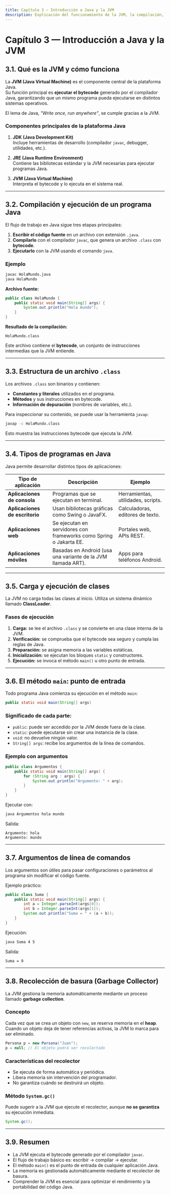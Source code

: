 ```yaml
---
title: Capítulo 3 — Introducción a Java y la JVM
description: Explicación del funcionamiento de la JVM, la compilación, el bytecode y el ciclo de ejecución de programas Java.
---
```


# Capítulo 3 — Introducción a Java y la JVM

## 3.1. Qué es la JVM y cómo funciona

La **JVM (Java Virtual Machine)** es el componente central de la plataforma Java.  
Su función principal es **ejecutar el bytecode** generado por el compilador Java, garantizando que un mismo programa pueda ejecutarse en distintos sistemas operativos.

El lema de Java, *"Write once, run anywhere"*, se cumple gracias a la JVM.

### Componentes principales de la plataforma Java

1. **JDK (Java Development Kit)**  
   Incluye herramientas de desarrollo (compilador `javac`, debugger, utilidades, etc.).

2. **JRE (Java Runtime Environment)**  
   Contiene las bibliotecas estándar y la JVM necesarias para ejecutar programas Java.

3. **JVM (Java Virtual Machine)**  
   Interpreta el bytecode y lo ejecuta en el sistema real.

---

## 3.2. Compilación y ejecución de un programa Java

El flujo de trabajo en Java sigue tres etapas principales:

1. **Escribir el código fuente** en un archivo con extensión `.java`.  
2. **Compilarlo** con el compilador `javac`, que genera un archivo `.class` con **bytecode**.  
3. **Ejecutarlo** con la JVM usando el comando `java`.

### Ejemplo

```bash
javac HolaMundo.java
java HolaMundo
```

**Archivo fuente:**
```java
public class HolaMundo {
    public static void main(String[] args) {
        System.out.println("Hola mundo");
    }
}
```

**Resultado de la compilación:**
```
HolaMundo.class
```

Este archivo contiene el **bytecode**, un conjunto de instrucciones intermedias que la JVM entiende.

---

## 3.3. Estructura de un archivo `.class`

Los archivos `.class` son binarios y contienen:

- **Constantes y literales** utilizados en el programa.
- **Métodos** y sus instrucciones en bytecode.
- **Información de depuración** (nombres de variables, etc.).

Para inspeccionar su contenido, se puede usar la herramienta `javap`:

```bash
javap -c HolaMundo.class
```

Esto muestra las instrucciones bytecode que ejecuta la JVM.

---

## 3.4. Tipos de programas en Java

Java permite desarrollar distintos tipos de aplicaciones:

| Tipo de aplicación | Descripción | Ejemplo |
|--------------------|-------------|----------|
| **Aplicaciones de consola** | Programas que se ejecutan en terminal. | Herramientas, utilidades, scripts. |
| **Aplicaciones de escritorio** | Usan bibliotecas gráficas como Swing o JavaFX. | Calculadoras, editores de texto. |
| **Aplicaciones web** | Se ejecutan en servidores con frameworks como Spring o Jakarta EE. | Portales web, APIs REST. |
| **Aplicaciones móviles** | Basadas en Android (usa una variante de la JVM llamada ART). | Apps para teléfonos Android. |

---

## 3.5. Carga y ejecución de clases

La JVM no carga todas las clases al inicio. Utiliza un sistema dinámico llamado **ClassLoader**.

### Fases de ejecución

1. **Carga:** se lee el archivo `.class` y se convierte en una clase interna de la JVM.  
2. **Verificación:** se comprueba que el bytecode sea seguro y cumpla las reglas de Java.  
3. **Preparación:** se asigna memoria a las variables estáticas.  
4. **Inicialización:** se ejecutan los bloques `static` y constructores.  
5. **Ejecución:** se invoca el método `main()` u otro punto de entrada.

---

## 3.6. El método `main`: punto de entrada

Todo programa Java comienza su ejecución en el método `main`:

```java
public static void main(String[] args)
```

### Significado de cada parte:
- `public`: puede ser accedido por la JVM desde fuera de la clase.  
- `static`: puede ejecutarse sin crear una instancia de la clase.  
- `void`: no devuelve ningún valor.  
- `String[] args`: recibe los argumentos de la línea de comandos.

### Ejemplo con argumentos

```java
public class Argumentos {
    public static void main(String[] args) {
        for (String arg : args) {
            System.out.println("Argumento: " + arg);
        }
    }
}
```

Ejecutar con:
```bash
java Argumentos hola mundo
```

Salida:
```
Argumento: hola
Argumento: mundo
```

---

## 3.7. Argumentos de línea de comandos

Los argumentos son útiles para pasar configuraciones o parámetros al programa sin modificar el código fuente.

Ejemplo práctico:

```java
public class Suma {
    public static void main(String[] args) {
        int a = Integer.parseInt(args[0]);
        int b = Integer.parseInt(args[1]);
        System.out.println("Suma = " + (a + b));
    }
}
```

Ejecución:
```bash
java Suma 4 5
```
Salida:
```
Suma = 9
```

---

## 3.8. Recolección de basura (Garbage Collector)

La JVM gestiona la memoria automáticamente mediante un proceso llamado **garbage collection**.

### Concepto
Cada vez que se crea un objeto con `new`, se reserva memoria en el **heap**.  
Cuando un objeto deja de tener referencias activas, la JVM lo marca para ser eliminado.

```java
Persona p = new Persona("Juan");
p = null; // El objeto podrá ser recolectado
```

### Características del recolector
- Se ejecuta de forma automática y periódica.  
- Libera memoria sin intervención del programador.  
- No garantiza cuándo se destruirá un objeto.

### Método `System.gc()`
Puede sugerir a la JVM que ejecute el recolector, aunque **no se garantiza** su ejecución inmediata.

```java
System.gc();
```

---

## 3.9. Resumen

- La JVM ejecuta el bytecode generado por el compilador `javac`.  
- El flujo de trabajo básico es: escribir → compilar → ejecutar.  
- El método `main()` es el punto de entrada de cualquier aplicación Java.  
- La memoria es gestionada automáticamente mediante el recolector de basura.  
- Comprender la JVM es esencial para optimizar el rendimiento y la portabilidad del código Java.
